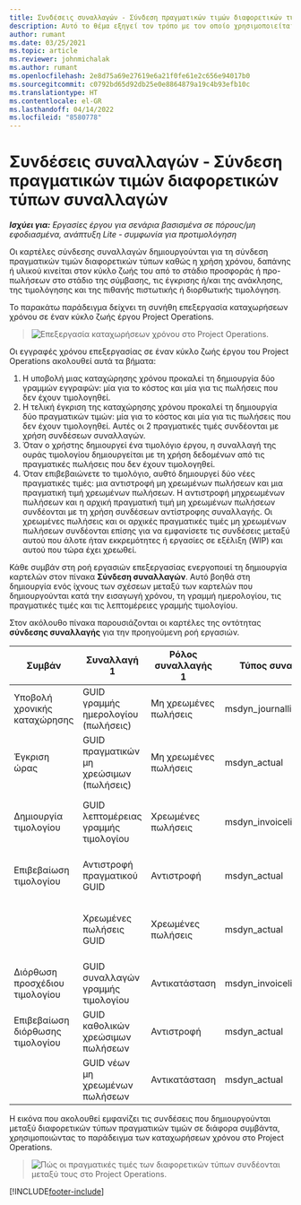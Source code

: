 ```yaml
---
title: Συνδέσεις συναλλαγών - Σύνδεση πραγματικών τιμών διαφορετικών τύπων συναλλαγών
description: Αυτό το θέμα εξηγεί τον τρόπο με τον οποίο χρησιμοποιείται μια σύνδεση συναλλαγής για τη σύνδεση πραγματικών τιμών διαφορετικών τύπων, ώστε να παρακολουθείται η κερδοφορία, η καθυστέρηση στη χρέωση και ο υπολογισμός χρεωμένου έναντι μη χρεωμένου εισοδήματος.
author: rumant
ms.date: 03/25/2021
ms.topic: article
ms.reviewer: johnmichalak
ms.author: rumant
ms.openlocfilehash: 2e8d75a69e27619e6a21f0fe61e2c656e94017b0
ms.sourcegitcommit: c0792bd65d92db25e0e8864879a19c4b93efb10c
ms.translationtype: HT
ms.contentlocale: el-GR
ms.lasthandoff: 04/14/2022
ms.locfileid: "8580778"
---
```

# <a name="transaction-connections---link-actuals-of-different-transaction-types"></a>Συνδέσεις συναλλαγών - Σύνδεση πραγματικών τιμών διαφορετικών τύπων συναλλαγών

_**Ισχύει για:** Εργασίες έργου για σενάρια βασισμένα σε πόρους/μη εφοδιασμένα, ανάπτυξη Lite - συμφωνία για προτιμολόγηση_

Οι καρτέλες σύνδεσης συναλλαγών δημιουργούνται για τη σύνδεση πραγματικών τιμών διαφορετικών τύπων καθώς η χρήση χρόνου, δαπάνης ή υλικού κινείται στον κύκλο ζωής του από το στάδιο προσφοράς ή προ-πωλήσεων στο στάδιο της σύμβασης, τις έγκρισης ή/και της ανάκλησης, της τιμολόγησης και της πιθανής πιστωτικής ή διορθωτικής τιμολόγηση.

Το παρακάτω παράδειγμα δείχνει τη συνήθη επεξεργασία καταχωρήσεων χρόνου σε έναν κύκλο ζωής έργου Project Operations.

> ![Επεξεργασία καταχωρήσεων χρόνου στο Project Operations.](media/basic-guide-17.png)

Οι εγγραφές χρόνου επεξεργασίας σε έναν κύκλο ζωής έργου του Project Operations ακολουθεί αυτά τα βήματα: 

1. Η υποβολή μιας καταχώρησης χρόνου προκαλεί τη δημιουργία δύο γραμμών εγγραφών: μία για το κόστος και μία για τις πωλήσεις που δεν έχουν τιμολογηθεί. 
2. Η τελική έγκριση της καταχώρησης χρόνου προκαλεί τη δημιουργία δύο πραγματικών τιμών: μία για το κόστος και μία για τις πωλήσεις που δεν έχουν τιμολογηθεί. Αυτές οι 2 πραγματικές τιμές συνδέονται με χρήση συνδέσεων συναλλαγών.
3. Όταν ο χρήστης δημιουργεί ένα τιμολόγιο έργου, η συναλλαγή της ουράς τιμολογίου δημιουργείται με τη χρήση δεδομένων από τις πραγματικές πωλήσεις που δεν έχουν τιμολογηθεί.
4. Όταν επιβεβαιώνετε το τιμολόγιο, αυθτό δημιουργεί δύο νέες πραγματικές τιμές: μια αντιστροφή μη χρεωμένων πωλήσεων και μια πραγματική τιμή χρεωμένων πωλήσεων. Η αντιστροφή μηχρεωμένων πωλήσεων και η αρχική πραγματική τιμή μη χρεωμένων πωλήσεων συνδέονται με τη χρήση συνδέσεων αντίστροφης συναλλαγής. Οι χρεωμένες πωλήσεις και οι αρχικές πραγματικές τιμές μη χρεωμένων πωλήσεων συνδέονται επίσης για να εμφανίσετε τις συνδέσεις μεταξύ αυτού που άλοτε ήταν εκκρεμότητες ή εργασίες σε εξέλιξη (WIP) και αυτού που τώρα έχει χρεωθεί.   

Κάθε συμβάν στη ροή εργασιών επεξεργασίας ενεργοποιεί τη δημιουργία καρτελών στον πίνακα **Σύνδεση συναλλαγών**. Αυτό βοηθά στη δημιουργία ενός ίχνους των σχέσεων μεταξύ των καρτελών που δημιουργούνται κατά την εισαγωγή χρόνου, τη γραμμή ημερολογίου, τις πραγματικές τιμές και τις λεπτομέρειες γραμμής τιμολογίου.

Στον ακόλουθο πίνακα παρουσιάζονται οι καρτέλες της οντότητας **σύνδεσης συναλλαγής** για την προηγούμενη ροή εργασιών.

|Συμβάν                   |Συναλλαγή 1                 |Ρόλος συναλλαγής 1 |Τύπος συναλλαγής 1       |Συναλλαγή 2          |Ρόλος συναλλαγής 2 |Τύπος συναλλαγής 2 |
|------------------------|------------------------------|---------------|-----------------------------|-----------------------------|-------------------|-------------------|
|Υποβολή χρονικής καταχώρησης   |GUID γραμμής ημερολογίου (πωλήσεις)     |Μη χρεωμένες πωλήσεις |msdyn_journalline            |GUID γραμμής ημερολογίου (κόστος)     |Κόστος            |msdyn_journalline  |
|Έγκριση ώρας           |GUID πραγματικών μη χρεώσιμων (πωλήσεις)  |Μη χρεωμένες πωλήσεις |msdyn_actual                 |GUID πραγματικού κόστους (κόστος)       |Κόστος            |msdyn_actual       |
|Δημιουργία τιμολογίου        |GUID λεπτομέρειας γραμμής τιμολογίου      |Χρεωμένες πωλήσεις   |msdyn_invoicelinetransaction |GUID πραγματικών μη χρεώσιμων πωλήσεων   |Μη χρεωμένες πωλήσεις  |msdyn_actual       |
|Επιβεβαίωση τιμολογίου    |Αντιστροφή πραγματικού GUID         |Αντιστροφή      |msdyn_actual                 |Αρχικές μη χρεωμένες πωλήσεις GUID |Αρχική        |msdyn_actual       |
|                        |Χρεωμένες πωλήσεις GUID             |Χρεωμένες πωλήσεις   |msdyn_actual                 |GUID πραγματικών μη χρεώσιμων πωλήσεων   |Μη χρεωμένες πωλήσεις  |msdyn_actual       |
|Διόρθωση προσχέδιου τιμολογίου |GUID συναλλαγών γραμμής τιμολογίου|Αντικατάσταση      |msdyn_invoicelinetransaction |Χρεωμένες πωλήσεις GUID            |Αρχική        |msdyn_actual       |
|Επιβεβαίωση διόρθωσης τιμολογίου|GUID καθολικών χρεώσιμων πωλήσεων  |Αντιστροφή      |msdyn_actual                 |Χρεωμένες πωλήσεις GUID            |Αρχική        |msdyn_actual       |
|                        |GUID νέων μη χρεωμένων πωλήσεων |Αντικατάσταση            |msdyn_actual                 |Χρεωμένες πωλήσεις GUID            |Αρχική        |msdyn_actual       |


Η εικόνα που ακολουθεί εμφανίζει τις συνδέσεις που δημιουργούνται μεταξύ διαφορετικών τύπων πραγματικών τιμών σε διάφορα συμβάντα, χρησιμοποιώντας το παράδειγμα των καταχωρήσεων χρόνου στο Project Operations.

> ![Πώς οι πραγματικές τιμές των διαφορετικών τύπων συνδέονται μεταξύ τους στο Project Operations.](media/TransactionConnections.png)

[!INCLUDE[footer-include](../includes/footer-banner.md)]
